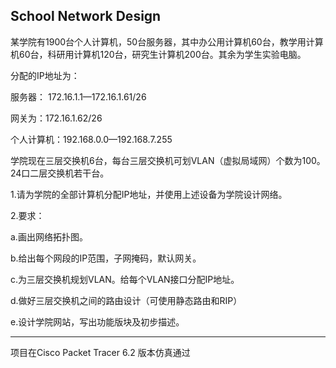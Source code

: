 ## School Network Design

某学院有1900台个人计算机，50台服务器，其中办公用计算机60台，教学用计算机60台，科研用计算机120台，研究生计算机200台。其余为学生实验电脑。

分配的IP地址为：

服务器： 172.16.1.1—172.16.1.61/26

网关为：172.16.1.62/26

个人计算机：192.168.0.0—192.168.7.255

学院现在三层交换机6台，每台三层交换机可划VLAN（虚拟局域网）个数为100。24口二层交换机若干台。

1.请为学院的全部计算机分配IP地址，并使用上述设备为学院设计网络。

2.要求：

a.画出网络拓扑图。

b.给出每个网段的IP范围，子网掩码，默认网关。

c.为三层交换机规划VLAN。给每个VLAN接口分配IP地址。

d.做好三层交换机之间的路由设计（可使用静态路由和RIP）

e.设计学院网站，写出功能版块及初步描述。

------

 项目在Cisco Packet Tracer 6.2 版本仿真通过  